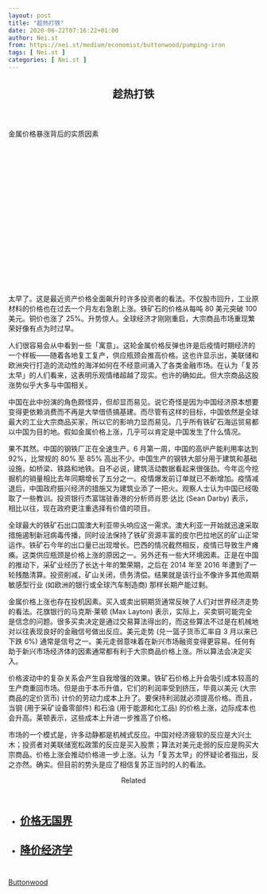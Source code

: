 ```yaml
---
layout: post
title: "趁热打铁"
date: 2020-06-22T07:16:22+01:00
author: Nei.st
from: https://nei.st/medium/economist/buttonwood/pumping-iron
tags: [ Nei.st ]
categories: [ Nei.st ]
---
```


<article class="post-21586 post type-post status-publish format-standard hentry category-buttonwood" id="post-21586"> <header class="page-header medium Archives"><div class="page-header__image"></div><div class="page-header__content"><h1 class="page-title text-align-center">趁热打铁</h1></div> </header><div class="entry-content aesop-entry-content" id="post-21586-content"><link as="font" crossorigin="anonymous" href="//cdn.jsdelivr.net/gh/0nd1jyU39XQ/_/glyph/font-face/0uIzqoZjSuJfvSBnvgXTcApMtcVhMcpr.woff" rel="preload" type="font/woff"/><link as="font" crossorigin="anonymous" href="//cdn.jsdelivr.net/gh/0nd1jyU39XQ/_/glyph/font-face/1sTnSLZWDKucPX6SAk.woff" rel="preload" type="font/woff"/><p class="blog-post__description">金属价格暴涨背后的实质因素</p><span id="more-21586"></span><div class="navigation__primary-inner"><a class="economist__link-logo" href="//nei.st/medium/economist"></a></div><div class="container img component-image"><div class="aspectRatioPlaceholder" style="padding-bottom:56.25%;height: 0;"><div class="progressiveMedia" data-height="720" data-width="1280">  <img alt="" class="progressiveMedia-image" data-src="https://cdn.jsdelivr.net/gh/0nd1jyU39XQ/_/img/1/20200613_FND001_0.jpg" src="https://cdn.jsdelivr.net/gh/0nd1jyU39XQ/_/img/1/20200613_FND001_0.jpg"/></div></div></div><p>太早了。这是最近资产价格全面飙升时许多投资者的看法。不仅股市回升，工业原材料的价格也在过去一个月左右急剧上涨。铁矿石的价格从每吨 80 美元突破 100 美元。铜价也涨了 25%。升势惊人。全球经济才刚刚重启，大宗商品市场重现繁荣好像有点为时过早。</p><p>人们很容易会从中看到一些「寓意」。这轮金属价格反弹也许是后疫情时期经济的一个样板——随着各地复工复产，供应瓶颈会推高价格。这也许显示出，美联储和欧洲央行打造的流动性的海洋如何在不经意间涌入了各类金融市场。在认为「复苏太早」的人们看来，这表明乐观情绪超越了现实。也许的确如此。但大宗商品这股涨势似乎大多与中国相关。</p><p>中国在此中扮演的角色颇怪异，但却显而易见。说它奇怪是因为中国经济原本想要变得更依赖消费而不再是大举借债搞基建。而尽管有这样的目标，中国依然是全球最大的工业大宗商品买家，所以它的影响力显而易见。几乎所有铁矿石海运贸易都以中国为目的地。假如金属价格上涨，几乎可以肯定是中国发生了什么情况。</p><p>果不其然。中国的钢铁厂正在全速生产。6 月第一周，中国的高炉产能利用率达到 92%，比常规的 80% 至 85% 高出不少。中国生产的钢铁大部分用于建筑和基础设施，如桥梁、铁路和地铁。自不必说，建筑活动数据看起来很强劲。今年迄今挖掘机的销量相比去年同期增长了五分之一。疫情爆发前订单就已不断增加。疫情减退后，中国政府振兴经济的措施又为建筑业添了一把火。观察人士认为中国已经吸取了一些教训。投资银行杰富瑞驻香港的分析师肖恩·达比 (Sean Darby) 表示，相比以往，现在政府更注重选择有价值的项目。</p><p>全球最大的铁矿石出口国澳大利亚带头响应这一需求。澳大利亚一开始就迅速采取措施遏制新冠病毒传播，同时设法保持了铁矿资源丰富的皮尔巴拉地区的矿山正常运作。铁矿石今年的出口量已出现增长。巴西的情况截然相反，疫情已导致生产瘫痪。这类供应瓶颈是价格上涨的原因之一。另外还有一些大环境因素。正是在中国的推动下，采矿业经历了长达十年的繁荣期，之后在 2014 年至 2016 年遭到了一轮残酷清算。投资削减，矿山关闭，债务清偿。结果就是该行业不像许多其他周期敏感型行业 (如欧洲的银行或全球汽车制造商) 那样长期产能过剩。</p><div class="code-block code-block-1" style="margin: 8px 0; clear: both;"><div class="container ads_KbHEVhh8Rw"><div class="card card--blog post-sidebar"><div class="card-body"><div class="logo_ngcontent-kty-0"> </div><div class="iframe-blocker U6XAMK63Vh00WqvF2BacIQ"><div class="background-h60B"> </div><div class="WumZiPCS4MeMw4pxQ"> </div></div></div><div class="card-footer"><div class="card-footer-wrapper" layout="row bottom-left"></div></div></div></div></div><p>金属价格上涨也存在投机因素。买入或卖出铜期货通常反映了人们对世界经济走势的看法。花旗银行的马克斯·莱顿 (Max Layton) 表示，实际上，买卖铜可能完全是信念的问题。很多买卖决定是通过交易算法得出的，而这些算法不过是在机械地对以往表现良好的金融信号做出反应。美元走势 (兑一篮子货币汇率自 3 月以来已下跌 6%) 通常是信号之一。美元走弱意味着在新兴市场融资变得更容易。任何有助于新兴市场经济体的因素通常都有利于大宗商品价格上涨。所以算法会决定买入。</p><p>价格波动中的复杂关系会产生自我增强的效果。铁矿石价格上升会吸引成本较高的生产商重回市场。但是由于本币升值，它们的利润率受到挤压，毕竟以美元 (大宗商品的定价货币) 计价的劳动力成本上升了。要保持利润就必须提高价格。而且，当钢 (用于采矿设备零部件) 和石油 (用于能源和化工品) 的价格上涨，边际成本也会升高。莱顿表示，这些成本上升进一步推高了价格。</p><p>市场的一个模式是，许多动静都是机械式反应。中国对经济疲软的反应是大兴土木；投资者对美联储宽松政策的反应是买入股票；算法对美元走弱的反应是购买大宗商品。价格上涨会推动价格进一步上涨。认为「复苏太早」的怀疑论者指出，反之亦然。确实。但目前的势头是应了相信复苏正当时的人的看法。</p><section class="jsx-1092709871 collection"><header class="jsx-1092709871 container"><span class="jsx-65431776 text-icon text-right size-md spacing-xxtight weight-medium"><span class="jsx-65431776 text"><span class="jsx-1092709871">Related</span></span></span></header><ul class="jsx-1092709871 collection-list"><li class="jsx-1092709871"><section class="jsx-2013367371 container"><div class="jsx-2013367371 content no-cover type-collection"><div class="jsx-2013367371 left"> <a class="jsx-2013367371" href="https://nei.st/medium/economist/prices-without-borders"><h2 class="jsx-2996311878 sidebar">价格无国界</h2> </a></div></div></section></li><li class="jsx-1092709871"><section class="jsx-2013367371 container"><div class="jsx-2013367371 content no-cover type-collection"><div class="jsx-2013367371 left"> <a class="jsx-2013367371" href="https://nei.st/medium/economist/cut-price-economics"><h2 class="jsx-2996311878 sidebar">降价经济学</h2> </a></div></div></section></li></ul></section><div class="container ag ah"><div class="fe n el"><a class="dt du bn bo bp bq br bs bt bu dv dw bx by dx dy" href="https://nei.st/medium/economist?source=https://www.economist.com/finance-and-economics/2020/06/11/the-reasons-behind-the-spectacular-rally-in-metal-prices" rel="noopener noreferrer nofollow" target="_blank"><div class="c ff fg ag ah fh el fi fj ce fk fl fm fn fo fp fq fr fs ft fu"><div class="bs em en eo ep eq fv ah fw fg ag bm eu fx q fy fz p ac"></div></div></a></div></div><div class="code-block code-block-2" style="margin: 8px 0; clear: both;"> <br/><div class="container ads_KbHEVhh8Rw"><div class="card card--blog post-sidebar"><div class="card-body"><div class="logo_ngcontent-kty-0"> </div><div class="iframe-blocker U6XAMK63Vh00WqvF2BacIQ"><div class="background-h60B"> </div><div class="WumZiPCS4MeMw4pxQ"> </div></div></div><div class="card-footer"><div class="card-footer-wrapper" layout="row bottom-left"></div></div></div></div></div></div> <footer class="entry-footer"><div class="categories icon-link"><a href="https://nei.st/category/medium/economist/buttonwood" rel="category tag">Buttonwood</a></div> </footer></article>
